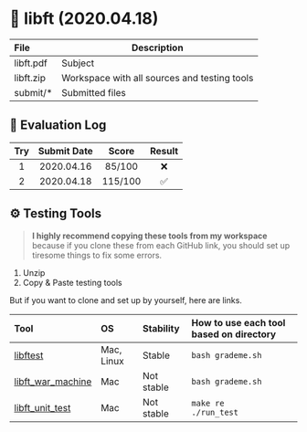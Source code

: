# 📌 libft (2020.04.18)

| File      | Description                                  |
| :-------- | -------------------------------------------- |
| libft.pdf | Subject                                      |
| libft.zip | Workspace with all sources and testing tools |
| submit/*  | Submitted files                              |

## 💯 Evaluation Log

|  Try  | Submit Date |  Score  | Result |
| :---: | :---------: | :-----: | :----: |
|   1   | 2020.04.16  | 85/100  |   ❌    |
|   2   | 2020.04.18  | 115/100 |   ✅    |

<!-- ## 💡 Tips -->

<!-- @@T 블로그 글로 이동 -->
<!-- - [C언어에서 메모리 누수 확인하는 방법 정리](https://github.com/JUD210/42_cursus/blob/master/study_notes/how_to_check_memory_leaks_in_c.md) -->

## ⚙️ Testing Tools

> **I highly recommend copying these tools from my workspace** because if you clone these from each GitHub link, you should set up tiresome things to fix some errors.

1. Unzip
2. Copy & Paste testing tools

But if you want to clone and set up by yourself, here are links.

| Tool                                                            | OS         | Stability  | How to use each tool based on directory |
| :-------------------------------------------------------------- | :--------- | :--------- | :-------------------------------------- |
| [libftest](https://github.com/jtoty/Libftest)                   | Mac, Linux | Stable     | `bash grademe.sh`                       |
| [libft_war_machine](https://github.com/ska42/libft-war-machine) | Mac        | Not stable | `bash grademe.sh`                       |
| [libft_unit_test](https://github.com/alelievr/libft-unit-test)  | Mac        | Not stable | `make re`<br>`./run_test`               |
